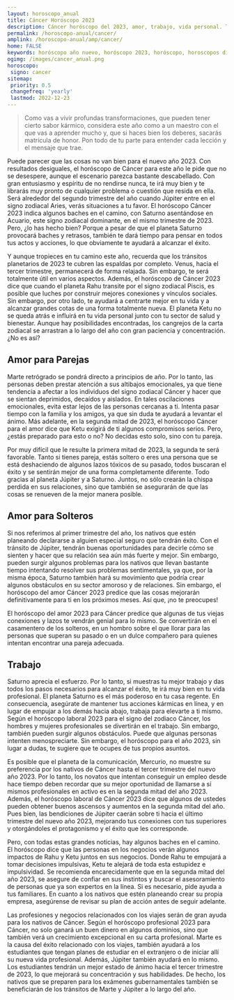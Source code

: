 ```yaml
---
layout: horoscopo_anual
title: Cáncer Horóscopo 2023 
description: Cáncer horóscopo del 2023, amor, trabajo, vida personal. Todas las predicciones para Cáncer 2023 gratis. Disfruta este año nuevo.
permalink: /horoscopo-anual/cancer/
amplink: /horoscopo-anual/amp/cancer/
home: FALSE
keywords: horóscopo año nuevo, horóscopo 2023, horóscopo, horoscopos diarios gratis del dia de hoy, horóscopo diario gratis,horóscopo ano nuevo 2023, horóscopo esperanza gracia, horoscopo Cáncer 2023, horoscop, horóscopos gratis, horoscopo Cáncer, horoscopo Cáncer 2023 gratis, Tarot, Astrologia, Zodíaco, Cáncer, horoscopo gratis,tarot en femenino,videncia gratuita,horoscopos gratuitos,horóscopos, astrologia,videncia gratis
ogimg: /images/cancer_anual.png
horoscopo:
 signo: cancer
sitemap:
 priority: 0.5
 changefreq: 'yearly'
 lastmod: 2022-12-23
---
```





> Como vas a vivir profundas transformaciones, que pueden tener cierto sabor kármico, considera este año como a un maestro con el que vas a aprender mucho y, que si haces bien los deberes, sacarás matrícula de honor. Pon todo de tu parte para entender cada lección y el mensaje que trae.


Puede parecer que las cosas no van bien para el nuevo año 2023. Con resultados desiguales, el horóscopo de Cáncer para este año le pide que no se desespere, aunque el escenario parezca bastante descabellado. Con gran entusiasmo y espíritu de no rendirse nunca, te irá muy bien y te librarás muy pronto de cualquier problema o cuestión que resida en ella. Será alrededor del segundo trimestre del año cuando Júpiter entre en el signo zodiacal Aries, verás situaciones a tu favor. El horóscopo Cáncer 2023 indica algunos baches en el camino, con Saturno asentándose en Acuario, este signo zodiacal dominante, en el mismo trimestre de 2023. Pero, ¿lo has hecho bien? Porque a pesar de que el planeta Saturno provocará baches y retrasos, también te dará tiempo para pensar en todos tus actos y acciones, lo que obviamente te ayudará a alcanzar el éxito.

Y aunque tropieces en tu camino este año, recuerda que los tránsitos planetarios de 2023 te cubren las espaldas por completo. Venus, hacia el tercer trimestre, permanecerá de forma relajada. Sin embargo, te será totalmente útil en varios aspectos. Además, el horóscopo de Cáncer 2023 dice que cuando el planeta Rahu transite por el signo zodiacal Piscis, es posible que luches por construir mejores conexiones y vínculos sociales. Sin embargo, por otro lado, te ayudará a centrarte mejor en tu vida y a alcanzar grandes cotas de una forma totalmente nueva. El planeta Ketu no se queda atrás e influirá en tu vida personal junto con tu sector de salud y bienestar. Aunque hay posibilidades encontradas, los cangrejos de la carta zodiacal se arrastran a lo largo del año con gran paciencia y concentración. ¿No es así?

## Amor para Parejas

Marte retrógrado se pondrá directo a principios de año. Por lo tanto, las personas deben prestar atención a sus altibajos emocionales, ya que tiene tendencia a afectar a los individuos del signo zodiacal Cáncer y hacer que se sientan deprimidos, decaídos y aislados. En tales oscilaciones emocionales, evita estar lejos de las personas cercanas a ti. Intenta pasar tiempo con la familia y los amigos, ya que sin duda te ayudará a levantar el ánimo. Más adelante, en la segunda mitad de 2023, el horóscopo Cáncer para el amor dice que Ketu exigirá de ti algunos compromisos serios. Pero, ¿estás preparado para esto o no? No decidas esto solo, sino con tu pareja.

Por muy difícil que le resulte la primera mitad de 2023, la segunda te será favorable. Tanto si tienes pareja, estás soltero o eres una persona que se está deshaciendo de algunos lazos tóxicos de su pasado, todos buscaran el éxito y se sentirán mejor de una forma completamente diferente. Todo gracias al planeta Júpiter y a Saturno. Juntos, no sólo crearán la chispa perdida en sus relaciones, sino que también se asegurarán de que las cosas se renueven de la mejor manera posible. 

## Amor para Solteros

Si nos referimos al primer trimestre del año, los nativos que estén planeando declararse a alguien especial seguro que tendrán éxito. Con el tránsito de Júpiter, tendrán buenas oportunidades para decirle cómo se sienten y hacer que su relación sea aún más fuerte y mejor. Sin embargo, pueden surgir algunos problemas para los nativos que llevan bastante tiempo intentando resolver sus problemas sentimentales, ya que, por la misma época, Saturno también hará su movimiento que podría crear algunos obstáculos en su sector amoroso y de relaciones. Sin embargo, el horóscopo del amor Cáncer 2023 predice que las cosas mejorarán definitivamente para ti en los próximos meses. Así que, ¡no te preocupes!

El horóscopo del amor 2023 para Cáncer predice que algunas de tus viejas conexiones y lazos te vendrán genial para lo mismo. Se convertirán en el casamentero de los solteros, en un hombro sobre el que llorar para las personas que superan su pasado o en un dulce compañero para quienes intentan encontrar una pareja adecuada.

## Trabajo

Saturno aprecia el esfuerzo. Por lo tanto, si muestras tu mejor trabajo y das todos los pasos necesarios para alcanzar el éxito, te irá muy bien en tu vida profesional. El planeta Saturno es el más poderoso en tu casa regente. En consecuencia, asegúrate de mantener tus acciones kármicas en línea, y en lugar de empujar a los demás hacia abajo, trabaja para elevarte a ti mismo. Según el horóscopo laboral 2023 para el signo del zodiaco Cáncer, los hombres y mujeres profesionales se divertirán en el trabajo. Sin embargo, también pueden surgir algunos obstáculos. Puede que algunas personas intenten menospreciarte. Sin embargo, el horóscopo para el año 2023, sin lugar a dudas, te sugiere que te ocupes de tus propios asuntos.

Es posible que el planeta de la comunicación, Mercurio, no muestre su preferencia por los nativos de Cáncer hasta el tercer trimestre del nuevo año 2023. Por lo tanto, los novatos que intentan conseguir un empleo desde hace tiempo deben recordar que su mejor oportunidad de llamarse a sí mismos profesionales en activo es en la segunda mitad del año 2023. Además, el horóscopo laboral de Cáncer 2023 dice que algunos de ustedes pueden obtener buenos ascensos y aumentos en la segunda mitad del año. Pues bien, las bendiciones de Júpiter caerán sobre ti hacia el último trimestre del nuevo año 2023, mejorando tus conexiones con tus superiores y otorgándoles el protagonismo y el éxito que les corresponde.

Pero, con todas estas grandes noticias, hay algunos baches en el camino. El horóscopo dice que las personas en los negocios verán algunos impactos de Rahu y Ketu juntos en sus negocios. Donde Rahu te empujará a tomar decisiones impulsivas, Ketu te alejará de toda esta estupidez e impulsividad. Se recomienda encarecidamente que en la segunda mitad del año 2023, se asegure de confiar en sus instintos y buscar el asesoramiento de personas que ya son expertos en la línea. Si es necesario, pide ayuda a tus familiares. En cuanto a los nativos que estén planeando crear su propia empresa, asegúrense de revisar su plan de acción antes de seguir adelante.

Las profesiones y negocios relacionados con los viajes serán de gran ayuda para los nativos de Cáncer. Según el horóscopo profesional 2023 para Cáncer, no solo ganará un buen dinero en algunos dominios, sino que también verá un crecimiento excepcional en su carta profesional. Marte es la causa del éxito relacionado con los viajes, también ayudará a los estudiantes que tengan planes de estudiar en el extranjero o de iniciar allí su nueva vida profesional. Además, Júpiter también ayudará en lo mismo. Los estudiantes tendrán un mejor estado de ánimo hacia el tercer trimestre de 2023, lo que mejorará su concentración y sus habilidades. De hecho, los nativos que se preparen para los exámenes gubernamentales también se beneficiarán de los tránsitos de Marte y Júpiter a lo largo del año.